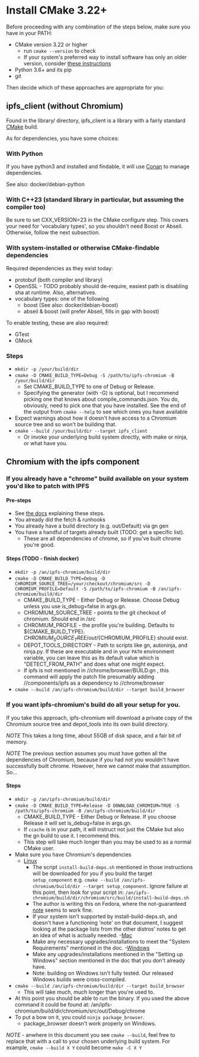 # Install CMake 3.22+

Before proceeding with any combination of the steps below, make sure you have in your PATH:
* CMake version 3.22 or higher
  - run `cmake --version` to check
  - If your system's preferred way to install software has only an older version, consider [these instructions](https://cmake.org/install/)
* Python 3.6+ and its pip 
* git

Then decide which of these approaches are appropriate for you:

## ipfs_client (without Chromium)

Found in the library/ directory, ipfs_client is a library with a fairly standard [CMake](https://cmake.org/cmake/help/latest/) build.

As for dependencies, you have some choices: 

### With Python
If you have python3 and installed and findable, it will use [Conan](https://docs.conan.io/en/latest/introduction.html) to manage dependencies.

See also: docker/debian-python

### With C++23 (standard library in particular, but assuming the compiler too)

Be sure to set CXX_VERSION=23 in the CMake configure step.
This covers your need for 'vocabulary types', so you shouldn't need Boost or Abseil.
Otherwise, follow the next subsection.

### With system-installed or otherwise CMake-findable dependencies
Required dependencies as they exist today:
* protobuf (both compiler and library)
* OpenSSL - TODO probably should de-require, easiest path is disabling sha at runtime. Also, alternatives.
* vocabulary types: one of the following
    - boost (See also: docker/debian-boost)
    - abseil & boost (will prefer Abseil, fills in gap with boost)

To enable testing, these are also required:
* GTest
* GMock

### Steps

* `mkdir -p /your/build/dir`
* `cmake -D CMAKE_BUILD_TYPE=Debug -S /path/to/ipfs-chromium -B /your/build/dir`
    - Set CMAKE_BUILD_TYPE to one of Debug or Release.
    - Specifying the generator (with -G) is optional, but I recommend picking one that knows about compile_commands.json. You do, obviously, need to pick one that you have installed. See the end of the output from `cmake --help` to see which ones you have available
* Expect warnings about how it doesn't have access to a Chromium source tree and so won't be building that.
* `cmake --build /your/build/dir --target ipfs_client`
    - Or invoke your underlying build system directly, with make or ninja, or what have you.

## Chromium with the ipfs component 

### If you already have a "chrome" build available on your system you'd like to patch with IPFS 

#### Pre-steps

* See [the docs](https://chromium.googlesource.com/chromium/src/+/main/docs/linux/build_instructions.md) explaining these steps.
* You already did the fetch & runhooks
* You already have a build directory (e.g. out/Default) via gn gen
* You have a handful of targets already built (TODO: get a specific list). 
  - These are all dependencies of chrome, so if you've built chrome you're good.

#### Steps (TODO - finish docker)
* `mkdir -p /an/ipfs-chromium/build/dir` 
* `cmake -D CMAKE_BUILD_TYPE=Debug -D CHROMIUM_SOURCE_TREE=/your/checkout/chromium/src -D CHROMIUM_PROFILE=Default -S /path/to/ipfs-chromium -B /an/ipfs-chromium/build/dir`
    - CMAKE_BUILD_TYPE - Either Debug or Release. Choose Debug unless you use is_debug=false in args.gn. 
    - CHROMIUM_SOURCE_TREE - points to the git checkout of chromium. Should end in /src
    - CHROMIUM_PROFILE - the profile you're building. Defaults to ${CMAKE_BUILD_TYPE}. ${CHROMIUM_SOURCE_TREE}/out/${CHROMIUM_PROFILE} should exist.
    - DEPOT_TOOLS_DIRECTORY - Path to scripts like gn, autoninja, and ninja.py. If these are executable and in your `PATH` environment variable, you can leave this as its default value which is "DETECT_FROM_PATH" and does what one might expect.
    - If ipfs is not mentioned in //chrome/browser/BUILD.gn , this command will apply the patch file presumably adding //components/ipfs as a dependency to //chrome/browser
* `cmake --build /an/ipfs-chromium/build/dir --target build_browser`

### If you want ipfs-chromium's build do all your setup for you.

If you take this approach, ipfs-chromium will download a private copy of the Chromium source tree and depot_tools into its own build directory.

*NOTE* This takes a long time, about 55GB of disk space, and a fair bit of memory.

*NOTE* The previous section assumes you must have gotten all the dependencies of Chromium, because if you had not you wouldn't have successfully built chrome.
However, here we cannot make that assumption. So...

#### Steps
* `mkdir -p /an/ipfs-chromium/build/dir`
* `cmake -D CMAKE_BUILD_TYPE=Release -D DOWNLOAD_CHROMIUM=TRUE -S /path/to/ipfs-chromium -B /an/ipfs-chromium/build/dir`
  - CMAKE_BUILD_TYPE - Either Debug or Release. If you choose Release it will set is_debug=false in args.gn.
  - If `ccache` is in your path, it will instruct not just the CMake but also the gn build to use it. I recommend this.
  - This step will take much longer than you may be used to as a normal CMake user.
* Make sure you have Chromium's dependencies
  - [Linux](https://chromium.googlesource.com/chromium/src/+/main/docs/linux/build_instructions.md#Install-additional-build-dependencies)
    - The script `install-build-deps.sh` mentioned in those instructions will be downloaded for you if you build the target `setup_component` e.g. `cmake --build /an/ipfs-chromium/build/dir --target setup_component`. Ignore failure at this point, then look for your script in: `/an/ipfs-chromium/build/dir/chromium/src/build/install-build-deps.sh` 
    - The author is writing this on Fedora, where the not-guaranteed [note](https://chromium.googlesource.com/chromium/src/+/main/docs/linux/build_instructions.md#Fedora) seems to work fine.
    - If your system isn't supported by install-build-deps.sh, and doesn't have a functioning 'note' on that document, I suggest looking at the package lists from the other distros' notes to get an idea of what is actually needed.
  -[Mac](https://chromium.googlesource.com/chromium/src/+/main/docs/mac_build_instructions.md#System-requirements)
    - Make any necessary upgrades/installations to meet the "System Requirements" mentioned in the doc.
  -[Windows](https://chromium.googlesource.com/chromium/src/+/main/docs/windows_build_instructions.md#Setting-up-Windows)
    - Make any upgrades/installations mentioned in the "Setting up Windows" section mentioned in the doc that you don't already have.
    - Note: building on Windows isn't fully tested. Our released Windows builds were cross-compiled.
* `cmake --build /an/ipfs-chromium/build/dir --target build_browser`
  - This will take much, much longer than you're used to.
* At this point you should be able to run the binary. If you used the above command it could be found at: /an/ipfs-chromium/build/dir/chromium/src/out/Debug/chrome
* To put a bow on it, you could `ninja package_browser`.
  - package_browser doesn't work properly on Windows.

*NOTE* - anwhere in this document you see `cmake --build`, feel free to replace that with a call to your chosen underlying build system. For example, `cmake --build X Y` could become `make -C X Y` 

